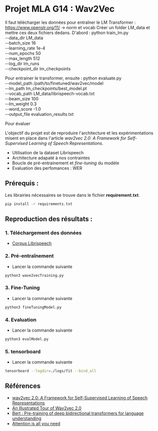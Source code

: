 # Projet MLA G14 : Wav2Vec

Il faut télécharger les données pour entraîner le LM Transformer : 
https://www.openslr.org/11/
-> norm et vocab
Créer un folder LM_data et mettre ces deux fichiers dedans.
D'abord :
python train_lm.py \
    --data_dir LM_data \
    --batch_size 16 \
    --learning_rate 1e-4 \
    --num_epochs 50 \
    --max_length 512 \
    --log_dir lm_runs \
    --checkpoint_dir lm_checkpoints

Pour entrainer le transformer, ensuite :
python evaluate.py \
    --model_path /path/to/finetuned/wav2vec/model \
    --lm_path lm_checkpoints/best_model.pt \
    --vocab_path LM_data/librispeech-vocab.txt \
    --beam_size 100 \
    --lm_weight 0.3 \
    --word_score -1.0 \
    --output_file evaluation_results.txt


Pour évaluer



L'objectif du projet est de reproduire l'architecture et les expérimentations misent en place dans l'article *wav2vec 2.0: A Framework for Self-Supervised Learning of Speech Representations*.
- Utilisation de la dataset Librispeech
- Architecture adapaté à nos contraintes
- Boucle de pré-entrainement et *fine-tuning* du modèle
- Evaluation des perfomances : WER

## Prérequis :
Les librairies nécessaires se trouve dans le fichier **requirement.txt**.  

```bash
pip install -r requirements.txt
```

## Reproduction des résultats :

### 1. Téléchargement des données
- [Corpus Librispeech](https://www.openslr.org/12) 

### 2. Pré-entraînement
- Lancer la commande suivante
```bash
python3 wave2vecTraining.py
```
### 3. Fine-Tuning
- Lancer la commande suivante
```bash
python3 fineTuningModel.py
```
### 4. Evaluation
- Lancer la commande suivante
```bash
python3 evalModel.py
```


### 5. tensorboard
- Lancer la commande suivante
```bash
tensorboard --logdir=./logs/fit --bind_all
```

## Références
- [wav2vec 2.0: A Framework for Self-Supervised Learning of Speech Representations](https://arxiv.org/pdf/2006.11477)
- [An Illustrated Tour of Wav2vec 2.0](https://jonathanbgn.com/2021/09/30/illustrated-wav2vec-2.html)
- [Bert : Pre-training of deep bidirectional transformers for language understanding](https://arxiv.org/pdf/1810.04805)
- [Attention is all you need](https://arxiv.org/pdf/1706.03762)
